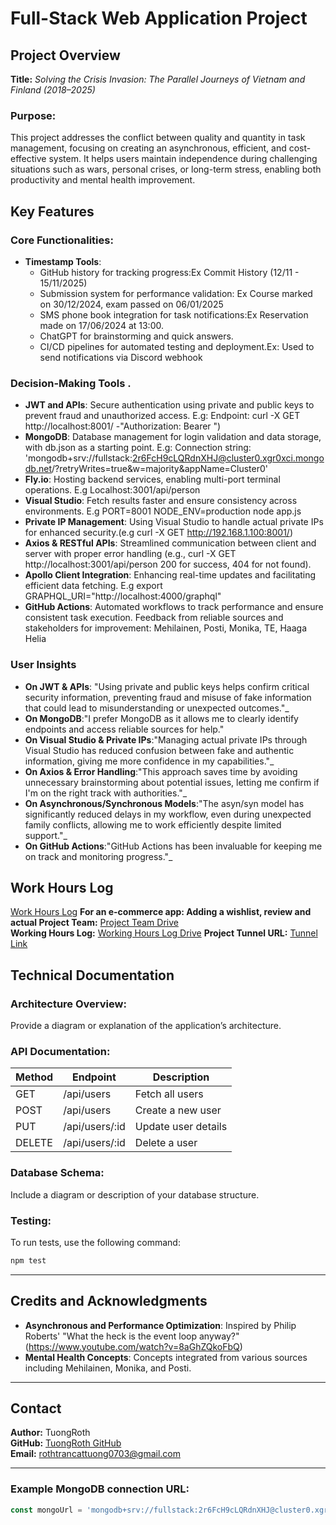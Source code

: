 
# Full-Stack Web Application Project

## Project Overview

**Title:** *Solving the Crisis Invasion: The Parallel Journeys of Vietnam and Finland (2018–2025)*  

### Purpose:
This project addresses the conflict between quality and quantity in task management, focusing on creating an asynchronous, efficient, and cost-effective system. It helps users maintain independence during challenging situations such as wars, personal crises, or long-term stress, enabling both productivity and mental health improvement. 

## Key Features  

### Core Functionalities:
- **Timestamp Tools**:  
  - GitHub history for tracking progress:Ex Commit History (12/11 - 15/11/2025)
  - Submission system for performance validation: Ex Course marked on 30/12/2024, exam passed on 06/01/2025
  - SMS phone book integration for task notifications:Ex Reservation made on 17/06/2024 at 13:00.
  - ChatGPT for brainstorming and quick answers. 
  - CI/CD pipelines for automated testing and deployment.Ex: Used to send notifications via Discord webhook

### **Decision-Making Tools**  .
- **JWT and APIs**: Secure authentication using private and public keys to prevent fraud and unauthorized access. E.g: Endpoint: curl -X GET http://localhost:8001/ -"Authorization: Bearer <your-token>")
- **MongoDB**: Database management for login validation and data storage, with db.json as a starting point. E.g: Connection string:
'mongodb+srv://fullstack:2r6FcH9cLQRdnXHJ@cluster0.xgr0xci.mongodb.net/?retryWrites=true&w=majority&appName=Cluster0'
- **Fly.io**: Hosting backend services, enabling multi-port terminal operations. E.g Localhost:3001/api/person
- **Visual Studio**: Fetch results faster and ensure consistency across environments. E.g PORT=8001 NODE_ENV=production node app.js
- **Private IP Management**: Using Visual Studio to handle actual private IPs for enhanced security.(e.g curl -X GET http://192.168.1.100:8001/)
- **Axios & RESTful APIs**: Streamlined communication between client and server with proper error handling (e.g., curl -X GET http://localhost:3001/api/person
200 for success, 404 for not found).  
- **Apollo Client Integration**: Enhancing real-time updates and facilitating efficient data fetching.  E.g export GRAPHQL_URI="http://localhost:4000/graphql"
- **GitHub Actions**: Automated workflows to track performance and ensure consistent task execution.
Feedback from reliable sources and stakeholders for improvement: Mehilainen, Posti, Monika, TE, Haaga Helia

### **User Insights**  
- **On JWT & APIs**: "Using private and public keys helps confirm critical security information, preventing fraud and misuse of fake information that could lead to misunderstanding or unexpected outcomes."_  
- **On MongoDB**:"I prefer MongoDB as it allows me to clearly identify endpoints and access reliable sources for help."
- **On Visual Studio & Private IPs**:"Managing actual private IPs through Visual Studio has reduced confusion between fake and authentic information, giving me more confidence in my capabilities."_  
- **On Axios & Error Handling**:"This approach saves time by avoiding unnecessary brainstorming about potential issues, letting me confirm if I'm on the right track with authorities."_  
- **On Asynchronous/Synchronous Models**:"The asyn/syn model has significantly reduced delays in my workflow, even during unexpected family conflicts, allowing me to work efficiently despite limited support."_  
- **On GitHub Actions**:"GitHub Actions has been invaluable for keeping me on track and monitoring progress."_

## Work Hours Log

[Work Hours Log](https://drive.google.com/file/d/1-svA1QXAkW1CNQbw-_i_grWY4c9N9Q3c/view)
**For an e-commerce app: Adding a wishlist, review and actual Project Team:** [Project Team Drive](https://drive.google.com/drive/u/0/home)  
**Working Hours Log:** [Working Hours Log Drive](https://drive.google.com/drive/u/0/home)
**Project Tunnel URL:** [Tunnel Link](https://ba0f-31-216-224-152.ngrok-free.app)

## Technical Documentation

### Architecture Overview:
Provide a diagram or explanation of the application’s architecture.

### API Documentation:
| Method | Endpoint           | Description               |
|--------|--------------------|---------------------------|
| GET    | /api/users         | Fetch all users           |
| POST   | /api/users         | Create a new user         |
| PUT    | /api/users/:id     | Update user details       |
| DELETE | /api/users/:id     | Delete a user             |

### Database Schema:
Include a diagram or description of your database structure.

### Testing:
To run tests, use the following command:
```bash
npm test
```

---

## Credits and Acknowledgments

- **Asynchronous and Performance Optimization**: Inspired by Philip Roberts' "What the heck is the event loop anyway?" (https://www.youtube.com/watch?v=8aGhZQkoFbQ)
- **Mental Health Concepts**: Concepts integrated from various sources including Mehilainen, Monika, and Posti.

---

## Contact

**Author:** TuongRoth  
**GitHub:** [TuongRoth GitHub](https://github.com/tuongroth/rate-appilcation)  
**Email:** rothtrancattuong0703@gmail.com


---

### Example MongoDB connection URL:
```javascript
const mongoUrl = 'mongodb+srv://fullstack:2r6FcH9cLQRdnXHJ@cluster0.xgr0xci.mongodb.net/?retryWrites=true&w=majority&appName=Cluster0';
```


